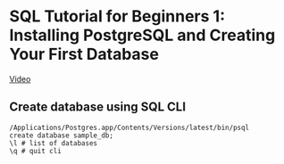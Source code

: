 # SQL Tutorial for Beginners 1: Installing PostgreSQL and Creating Your First Database
[Video](https://www.youtube.com/watch?v=xaWlS9HtWYw)

## Create database using SQL CLI
    /Applications/Postgres.app/Contents/Versions/latest/bin/psql
    create database sample_db;
    \l # list of databases
    \q # quit cli
